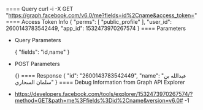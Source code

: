 ==== Query
  curl -i -X GET \
   "https://graph.facebook.com/v6.0/me?fields=id%2Cname&access_token=<access token sanitized>"
==== Access Token Info
  {
    "perms": [
      "public_profile"
    ],
    "user_id": 2600143783542449,
    "app_id": 1532473970267574
  }
==== Parameters
- Query Parameters


  {
    "fields": "id,name"
  }
- POST Parameters


  {}
==== Response
  {
    "id": "2600143783542449",
    "name": "عبدالله بن سلمان السحاري"
  }
==== Debug Information from Graph API Explorer
- https://developers.facebook.com/tools/explorer/1532473970267574/?method=GET&path=me%3Ffields%3Did%2Cname&version=v6.0# -1
